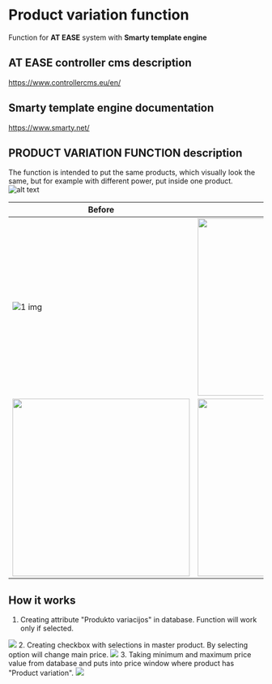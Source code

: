 # Product variation function

Function for <strong>AT EASE</strong> system with <strong>Smarty template engine</strong>

## AT EASE controller cms description

https://www.controllercms.eu/en/

## Smarty template engine documentation

https://www.smarty.net/

## PRODUCT VARIATION FUNCTION description

The function is intended to put the same products, which visually look the same, but for example with different power, put inside one product.
![alt text]([http://url/to/img.png](https://github.com/vikcia/Final-project/blob/master/1%20img.jpg))

| Before                  | After                                                                             |
|-------------------------|-----------------------------------------------------------------------------------|
| ![1 img](https://user-images.githubusercontent.com/104791026/210152363-dba56b9f-aacd-4f46-8a4f-7e349f5242cf.jpg) | <img src="C:\Users\Vik\Desktop\baigiamasis\Final project\2 img.jpg" width="350"/> |
| <img src="C:\Users\Vik\Desktop\baigiamasis\Final project\5 img.jpg" width="350"/> | <img src="C:\Users\Vik\Desktop\baigiamasis\Final project\3 img.jpg" width="350"/> |                         |

## How it works

1. Creating attribute "Produkto variacijos" in database. Function will work only if selected.
<img src="C:\Users\Vik\Desktop\baigiamasis\Final project\creating attribute in db.jpg"/>
2. Creating checkbox with selections in master product. By selecting option will change main price.
<img src="C:\Users\Vik\Desktop\baigiamasis\Final project\4 img.jpg"/>
3. Taking minimum and maximum price value from database and puts into price window where product has "Product variation".
<img src="C:\Users\Vik\Desktop\baigiamasis\Final project\6 img.jpg"/>
